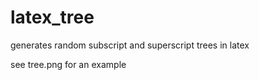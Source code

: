 # latex_tree
generates random subscript and superscript trees in latex

see tree.png for an example
